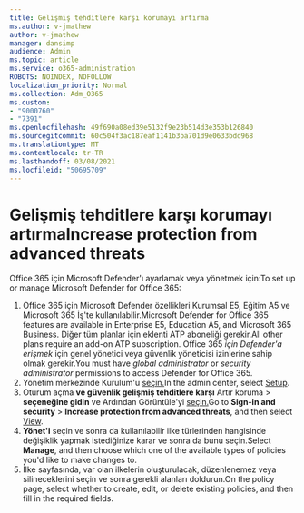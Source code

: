```yaml
---
title: Gelişmiş tehditlere karşı korumayı artırma
ms.author: v-jmathew
author: v-jmathew
manager: dansimp
audience: Admin
ms.topic: article
ms.service: o365-administration
ROBOTS: NOINDEX, NOFOLLOW
localization_priority: Normal
ms.collection: Adm_O365
ms.custom:
- "9000760"
- "7391"
ms.openlocfilehash: 49f690a08ed39e5132f9e23b514d3e353b126840
ms.sourcegitcommit: 60c504f3ac187eaf1141b3ba701d9e0633bdd968
ms.translationtype: MT
ms.contentlocale: tr-TR
ms.lasthandoff: 03/08/2021
ms.locfileid: "50695709"
---
```

# <a name="increase-protection-from-advanced-threats"></a><span data-ttu-id="8f963-102">Gelişmiş tehditlere karşı korumayı artırma</span><span class="sxs-lookup"><span data-stu-id="8f963-102">Increase protection from advanced threats</span></span>

<span data-ttu-id="8f963-103">Office 365 için Microsoft Defender'ı ayarlamak veya yönetmek için:</span><span class="sxs-lookup"><span data-stu-id="8f963-103">To set up or manage Microsoft Defender for Office 365:</span></span>

1. <span data-ttu-id="8f963-104">Office 365 için Microsoft Defender özellikleri Kurumsal E5, Eğitim A5 ve Microsoft 365 İş'te kullanılabilir.</span><span class="sxs-lookup"><span data-stu-id="8f963-104">Microsoft Defender for Office 365 features are available in Enterprise E5, Education A5, and Microsoft 365 Business.</span></span> <span data-ttu-id="8f963-105">Diğer tüm planlar için eklenti ATP aboneliği gerekir.</span><span class="sxs-lookup"><span data-stu-id="8f963-105">All other plans require an add-on ATP subscription.</span></span> <span data-ttu-id="8f963-106">Office 365 *için* *Defender'a erişmek* için genel yönetici veya güvenlik yöneticisi izinlerine sahip olmak gerekir.</span><span class="sxs-lookup"><span data-stu-id="8f963-106">You must have *global administrator* or *security administrator* permissions to access Defender for Office 365.</span></span>
2. <span data-ttu-id="8f963-107">Yönetim merkezinde Kurulum'u [seçin.](https://go.microsoft.com/fwlink/p/?linkid=2075721)</span><span class="sxs-lookup"><span data-stu-id="8f963-107">In the admin center, select [Setup](https://go.microsoft.com/fwlink/p/?linkid=2075721).</span></span>
3. <span data-ttu-id="8f963-108">Oturum açma **ve güvenlik gelişmiş tehditlere karşı** Artır koruma  >  **seçeneğine gidin** ve Ardından Görüntüle'yi [seçin.](https://go.microsoft.com/fwlink/?linkid=2109302)</span><span class="sxs-lookup"><span data-stu-id="8f963-108">Go to **Sign-in and security** > **Increase protection from advanced threats**, and then select [View](https://go.microsoft.com/fwlink/?linkid=2109302).</span></span>
4. <span data-ttu-id="8f963-109">**Yönet'i** seçin ve sonra da kullanılabilir ilke türlerinden hangisinde değişiklik yapmak istediğinize karar ve sonra da bunu seçin.</span><span class="sxs-lookup"><span data-stu-id="8f963-109">Select **Manage**, and then choose which one of the available types of policies you'd like to make changes to.</span></span>
5. <span data-ttu-id="8f963-110">İlke sayfasında, var olan ilkelerin oluşturulacak, düzenlenemez veya silineceklerini seçin ve sonra gerekli alanları doldurun.</span><span class="sxs-lookup"><span data-stu-id="8f963-110">On the policy page, select whether to create, edit, or delete existing policies, and then fill in the required fields.</span></span>
